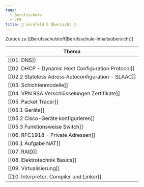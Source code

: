 ```yaml
---
tags:
  - Berufsschule
  - LF9
title: 📖 Lernfeld 9 Übersicht 📖
---
```

Zurück zu [[Berufsschulstoff|Berufsschule-Inhaltsübersicht]]

| Thema |
| ---- |
| [[01. DNS]] |
| [[02. DHCP - Dynamic Host Configuration Protocol]] |
| [[02.2 Stateless Adress Autoconfiguration - SLAAC]] |
| [[03. Schichtenmodelle]] |
| [[04. VPN RSA Verschlüsselungen Zertifikate]] |
| [[05. Packet Tracer]] |
| [[05.1 Geräte]] |
| [[05.2 Cisco-Geräte konfigurieren]] |
| [[05.3 Funktionsweise Switch]] |
| [[06. RFC1918 - Private Adressen]] |
| [[06.1 Aufgabe NAT]] |
| [[07. RAID]] |
| [[08. Elektrotechnik Basics]] |
| [[09. Virtualisierung]] |
| [[10. Interpreter, Compiler und Linker]] |



